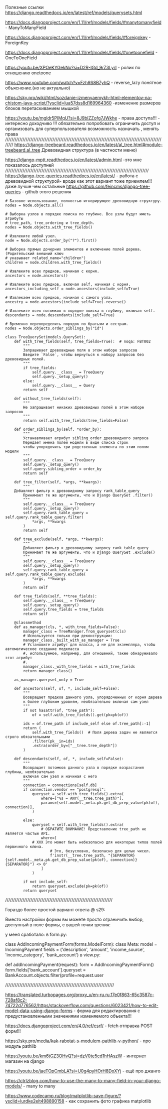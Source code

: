 Полезные ссылки
https://django.readthedocs.io/en/latest/ref/models/querysets.html

https://docs.djangoproject.com/en/1.11/ref/models/fields/#manytomanyfield   - ManyToManyField 

https://docs.djangoproject.com/en/1.11/ref/models/fields/#foreignkey   -ForeignKey 

https://docs.djangoproject.com/en/1.11/ref/models/fields/#onetoonefield  -OneToOneField

https://youtu.be/XPOeKYGekNo?si=D2R-IGd_9rZ3LyrI  - ролик по отношению onetoone 

https://www.youtube.com/watch?v=Fzh9S8B7yhQ - reverse_lazy   понятное объяснение.(но не актуально)

https://sky.pro/wiki/html/sozdanie-izmenyaemykh-html-elementov-na-chistom-java-script/?ysclid=lua57dss8d169964360  -изменение размеров блоков перетаскиванием мышкой

https://youtu.be/mgldr5PIMqU?si=8J9bIZZofg7JWkhe   - права доступа!!! - интересно доходчиво !!!  обязательно попробовать ограничить доступ и организовать для суперпользователя возможность  назначать , менять 
права
////////////////////////////////////////////////////////////////////////////////////////////////////////
https://django-treebeard.readthedocs.io/en/latest/al_tree.html#module-treebeard.al_tree  Древовидная структура (в частности меню)


https://django-mptt.readthedocs.io/en/latest/admin.html  -это мне показалось доступней
///////////////////////////////////////////////////////////////////////////////////////////
https://django-tree-queries.readthedocs.io/en/latest/ - работа с древовидной структурой- вроде как этот вариант тоже приемлем!!! даже лучше чем остальные
https://github.com/feincms/django-tree-queries - github этого решения
```
# Базовое использование, полностью игнорирующее древовидную структуру.
nodes = Node.objects.all()

# Выборка узлов в порядке поиска по глубине. Все узлы будут иметь атрибуты
# tree_path, tree_ordering и tree_depth.
nodes = Node.objects.with_tree_fields()

# Извлеките любой узел.
node = Node.objects.order_by("?").first()

# Выборка прямых дочерних элементов и включение полей дерева. (Родительский внешний ключ
# указывает related_name="children")
children = node.children.with_tree_fields()

# Извлеките всех предков, начиная с корня.
ancestors = node.ancestors()

# Извлеките всех предков, включая self, начиная с корня.
ancestors_including_self = node.ancestors(include_self=True)

# Извлекаем всех предков, начиная с самого узла.
ancestry = node.ancestors(include_self=True).reverse()

# Извлеките всех потомков в порядке поиска в глубину, включая self.
descendants = node.descendants(include_self=True)

# Временно переопределить порядок по братьям и сестрам.
nodes = Node.objects.order_siblings_by("id")
```
```
class TreeQuerySet(models.QuerySet):
    def with_tree_fields(self, tree_fields=True):  # noqa: FBT002
        """
        Запрашивает древовидные поля в этом наборе запросов
        Введите `False`, чтобы вернуться к набору запросов без древовидных полей.
        """
        if tree_fields:
            self.query.__class__ = TreeQuery
            self.query._setup_query()
        else:
            self.query.__class__ = Query
        return self

    def without_tree_fields(self):
        """
        Не запрашивает никаких древовидных полей в этом наборе запросов
        """
        return self.with_tree_fields(tree_fields=False)

    def order_siblings_by(self, *order_by):
        """
        Устанавливает атрибут sibling_order древовидного запроса
        Передает имена полей модели в виде списка строк
        чтобы упорядочить три родственных элемента по этим полям модели
        """
        self.query.__class__ = TreeQuery
        self.query._setup_query()
        self.query.sibling_order = order_by
        return self

    def tree_filter(self, *args, **kwargs):
        """
	Добавляет фильтр к древовидному запросу rank_table_query
        Принимает те же аргументы, что и Django QuerySet .filter()
        """
        self.query.__class__ = TreeQuery
        self.query._setup_query()
        self.query.rank_table_query = self.query.rank_table_query.filter(
            *args, **kwargs
        )
        return self

    def tree_exclude(self, *args, **kwargs):
        """
        Добавляет фильтр к древовидному запросу rank_table_query
        Принимает те же аргументы, что и Django QuerySet .exclude()
        """
        self.query.__class__ = TreeQuery
        self.query._setup_query()
        self.query.rank_table_query = self.query.rank_table_query.exclude(
            *args, **kwargs
        )
        return self

    def tree_fields(self, **tree_fields):
        self.query.__class__ = TreeQuery
        self.query._setup_query()
        self.query.tree_fields = tree_fields
        return self

    @classmethod
    def as_manager(cls, *, with_tree_fields=False):
        manager_class = TreeManager.from_queryset(cls)
        # Используется только при деконструкции:
        manager_class._built_with_as_manager = True
        # Установите атрибут для класса, а не для экземпляра, чтобы автоматическое создание подкласса
        #, используемое, например, для отношений, также обнаруживало этот атрибут
        #.
        manager_class._with_tree_fields = with_tree_fields
        return manager_class()

    as_manager.queryset_only = True

    def ancestors(self, of, *, include_self=False):
        """
        Возвращает предков данного узла, упорядоченных от корня дерева
        к более глубоким уровням, необязательно включая сам узел
        """
        if not hasattr(of, "tree_path"):
            of = self.with_tree_fields().get(pk=pk(of))

        ids = of.tree_path if include_self else of.tree_path[:-1]
        return (
            self.with_tree_fields()  # Поля дерева задач не являются строго обязательными
            .filter(pk__in=ids)
            .extra(order_by=["__tree.tree_depth"])
        )

    def descendants(self, of, *, include_self=False):
        """
        Возвращает потомков данного узла в порядке возрастания глубины, необязательно
        включая сам узел и начиная с него
        """
        connection = connections[self.db]
        if connection.vendor == "postgresql":
            queryset = self.with_tree_fields().extra(
                where=["%s = ANY(__tree.tree_path)"],
                params=[self.model._meta.pk.get_db_prep_value(pk(of), connection)],
            )

        else:
            queryset = self.with_tree_fields().extra(
                # ОБРАТИТЕ ВНИМАНИЕ! Представление tree_path не является частью API.
                where=[
		    # XXX Это может быть небезопасно для некоторых типов полей первичного ключа.
                    # Это, безусловно, безопасно для целых чисел.
                    f'instr(__tree.tree_path, "{SEPARATOR}{self.model._meta.pk.get_db_prep_value(pk(of), connection)}{SEPARATOR}") <> 0'
                ]
            )

        if not include_self:
            return queryset.exclude(pk=pk(of))
        return queryset

```



////////////////////////////////////////////////////////////////////

Гораздо более простой вариант ответа @ s29:

Вместо настройки формы вы можете просто ограничить выбор, доступный в поле формы, с вашей точки зрения:

у меня сработало: в form.py:

class AddIncomingPaymentForm(forms.ModelForm):
    class Meta: 
        model = IncomingPayment
        fields = ('description', 'amount', 'income_source', 'income_category', 'bank_account')
в view.py:

def addIncomingPayment(request):
    form = AddIncomingPaymentForm()
    form.fields['bank_account'].queryset = BankAccount.objects.filter(profile=request.user

/////////////////////////////////////////////////////////////////////

https://translated.turbopages.org/proxy_u/en-ru.ru.17e0f863-65c3587c-728af8c2-74722d776562/https/stackoverflow.com/questions/6023421/how-to-edit-model-data-using-django-forms - форма для редактирования с предустановленными значениями изменяемого объекта!!!

https://docs.djangoproject.com/en/4.0/ref/csrf/ - fetch отправка POST форм!!!


https://sky.pro/media/kak-rabotat-s-modulem-pathlib-v-python/ - про модуль pathlib

https://youtu.be/km6tGZ3OHvQ?si=dzV0te5cd1hHAszW  - интернет магазин на django


https://youtu.be/jaeTOpCmbLA?si=U0g4pyHOrH8DoXYj - ещё про джанго

https://ctrlzblog.com/how-to-use-the-many-to-many-field-in-your-django-models/    -  many to many

https://www.codecamp.ru/blog/matplotlib-save-figure/?ysclid=lurdke2elt498890158 - как сохранить фото графика matplotlib
